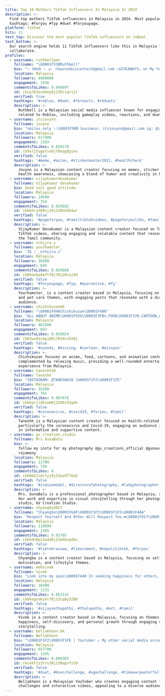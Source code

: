 ```yaml
---
title: Top 10 Mothers TikTok Influencers In Malaysia In 2024
description: >-
  Find top mothers TikTok influencers in Malaysia in 2024. Most popular
  hashtags: #foryou #fyp #duet #foryoupage.
platform: TikTok
hits: 11
text_top: Discover the most popular TikTok influencers on inBeat.
text_bottom: >-
  Our search engine holds 11 TikTok influencers like this in Malaysia for you to
  collaborate.
profiles:
  - username: ruthbellpan
    fullname: "\U0001F33BRuthbell"
    bio: "✨ Okeh ✨ ✉️: rbaaronbizcontact@gmail.com ⚠️GIVEAWAYS⚠️ on My YouTube vid\U0001F447\U0001F3FB"
    location: Malaysia
    followers: 4900000
    engagement: 1936
    commentsToLikes: 0.048697
    id: ckcp763ocdeey0j239ciqrijt
    verified: true
    hashtags: '#roblox, #duet, #rbreacts, #rbduets'
    description: >-
      Ruthbell is a Malaysian social media influencer known for engaging content
      related to Roblox, including gameplay videos, reactions, and duets.
  - username: itsjovynn
    fullname: jovynn
    bio: "smiles only ✨\U0001F90D business: itsjovynn@gmail.com ig: @itsjovynn"
    location: Malaysia
    followers: 617400
    engagement: 1503
    commentsToLikes: 0.016176
    id: ck9slj5uge7ux0j78eqg8pjnx
    verified: false
    hashtags: '#meme, #asian, #stickermaster2021, #healthcheck'
    description: >-
      Jovynn is a Malaysian content creator focusing on memes, sticker art, and
      health awareness, showcasing a blend of humor and creativity in her posts.
  - username: vijaykumardevakumar
    fullname: VijayKumar devakumar
    bio: Good soul good attitude-
    location: Malaysia
    followers: 24500
    engagement: 754
    commentsToLikes: 0.029692
    id: ckbkhry589sj10j238nkbb1wr
    verified: false
    hashtags: '#pageforyou, #tamiltiktokvideos, #pageforyoulike, #tamil2021tiktok'
    description: >-
      VijayKumar Devakumar is a Malaysian content creator focused on Tamil
      TikTok videos, sharing engaging and relatable content that resonates with
      the Tamil community.
  - username: nrhijra.s
    fullname: yourhamster_
    bio: 'IG : _nrhijra.s'
    location: Malaysia
    followers: 38500
    engagement: 645
    commentsToLikes: 0.029689
    id: ck8kmvbp4aftf0j78i20coj9d
    verified: false
    hashtags: '#foryoupage, #fyp, #quarantine, #fy'
    description: >-
      Yourhamster_ is a content creator based in Malaysia, focusing on lifestyle
      and pet care themes, with engaging posts that resonate with a diverse
      audience.
  - username: chishikuzan88
    fullname: "\U0001F940Chishikuzan\U0001F408"
    bio: "ALL ABOUT ANIME\U0001F939\U0001F3FB‍♀️,FOOD\U0001F370,CARTOON,ANIMATION,RELAXING MUSIC\U0001F3B9,\U0001F940 just enjoy"
    location: Malaysia
    followers: 463200
    engagement: 663
    commentsToLikes: 0.010924
    id: ck83wx81cmpj00j7854rnh28j
    verified: false
    hashtags: '#sounds, #missing, #cartoon, #missyou'
    description: >-
      Chishikuzan focuses on anime, food, cartoons, and animation content,
      complemented by relaxing music, providing a well-rounded entertainment
      experience from Malaysia.
  - username: taneshh10
    fullname: Taneshh
    bio: "INSTAGRAM: @TANESHH10 \U0001F1F2\U0001F1FE"
    location: Malaysia
    followers: 35200
    engagement: 765
    commentsToLikes: 0.007676
    id: ckbkprjldk1om0j23dbi93gde
    verified: false
    hashtags: '#coronavirus, #covid19, #foryou, #tamil'
    description: >-
      Taneshh is a Malaysian content creator focused on health-related themes,
      particularly the coronavirus and Covid-19, engaging an audience interested
      in informative and supportive content.
  - username: gv_creation_studio
    fullname: Mrs GunaBalu
    bio: >-
      follow my insta for my photography @gv_creations_official @gunavathi
      rajamony
    location: Malaysia
    followers: 13700
    engagement: 736
    commentsToLikes: 0
    id: ckb0m21cdclyj0j23ws97l6a2
    verified: false
    hashtags: '#indianmodel, #directorofphotography, #ladyphotographer, #gvcreations'
    description: >-
      Mrs. GunaBalu is a professional photographer based in Malaysia, showcasing
      her work and expertise in visual storytelling through her photography
      studio, GV Creation Studio.
  - username: chyangba3817
    fullname: "Chyangba\U0001F64F\U0001F1F3\U0001F1F5\U0001F4AA"
    bio: "Respect Yourself And Other Will Respect You.❤️\U0001F917\U0001F64F"
    location: Malaysia
    followers: 118600
    engagement: 1365
    commentsToLikes: 0.03795
    id: ckbkdn0p13w4d0j23ek6vpdbu
    verified: false
    hashtags: '#tiktokrasuwa, #likecoment, #nepalitiktok, #foryou'
    description: >-
      Chyangba is a content creator based in Malaysia, focusing on self-respect,
      motivation, and lifestyle themes.
  - username: mehvivek
    fullname: Vivek
    bio: "Look into my eyes\U0001F440 In seeking happiness for others, you will find it in urself"
    location: Malaysia
    followers: 10400
    engagement: 1131
    commentsToLikes: 0.052141
    id: ckbkogxokiktf0j23cq8y5260
    verified: false
    hashtags: '#vijaysethupathi, #thalapathy, #act, #tamil'
    description: >-
      Vivek is a content creator based in Malaysia, focusing on themes of
      happiness, self-discovery, and personal growth through engaging visual
      storytelling.
  - username: bellakhann.bk
    fullname: Bellakhann
    bio: "\U0001F1F2\U0001F1FE | Youtuber ↓ My other social media accounts ↓ ↓ Latest youtube video ↓"
    location: Malaysia
    followers: 657700
    engagement: 1395
    commentsToLikes: 0.008303
    id: ckcekf1z3trn30j230apvfzt8
    verified: false
    hashtags: '#duet, #6secchallenge, #agechallenge, #timewarpwaterfall'
    description: >-
      Bellakhann is a Malaysian YouTuber who creates engaging content focused on
      challenges and interactive videos, appealing to a diverse audience.
---
```


